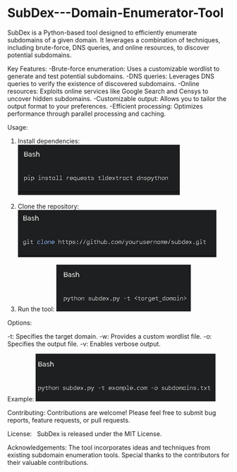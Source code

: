 # SubDex---Domain-Enumerator-Tool
SubDex is a Python-based tool designed to efficiently enumerate subdomains of a given domain. It leverages a combination of techniques, including brute-force, DNS queries, and online resources, to discover potential subdomains.

Key Features:
-Brute-force enumeration: Uses a customizable wordlist to generate and test potential subdomains.
-DNS queries: Leverages DNS queries to verify the existence of discovered subdomains.
-Online resources: Exploits online services like Google Search and Censys to uncover hidden subdomains.
-Customizable output: Allows you to tailor the output format to your preferences.
-Efficient processing: Optimizes performance through parallel processing and caching.


Usage:

1. Install dependencies:
![alt text](image.png)

2. Clone the repository:
![alt text](image-1.png)

3. Run the tool:
![alt text](image-2.png)


Options:

-t: Specifies the target domain.
-w: Provides a custom wordlist file.
-o: Specifies the output file.
-v: Enables verbose output.

Example:
![alt text](image-3.png)


Contributing:
Contributions are welcome! Please feel free to submit bug reports, feature requests, or pull requests.

License:   
SubDex is released under the MIT License.

Acknowledgements:
The tool incorporates ideas and techniques from existing subdomain enumeration tools.
Special thanks to the contributors for their valuable contributions.
